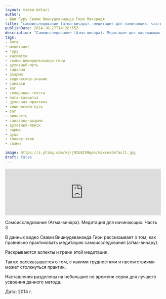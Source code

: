 ```yaml
---
layout: video-detail
author:
- Шри Гуру Свами Вишнудевананда Гири Махарадж
title: "самоисследование (атма-вичара). медитация для начинающих. часть 3"
publishDate: 2014-10-27T14:28:55Z
description: "Самоисследование (Атма-вичара). Медитация для начинающих. Часть 3  В данных видео Свами Вишнудевананда Гири рассказывает о том, как правильно практиковать медитацию самоисследования (атма-вичару).  Раскрываются аспекты и грани этой медитации.  Так"
tags: 
- йога
- медитация
- гуру
- васиштха
- свами-вишнудевананда-гири
- духовный-путь
- садхана
- дхарма
- ведическое-знание
- самадхи
- йог
- священные-тексты
- йога-васиштха
- духовная-практика
- ведический-путь
- бог
- личность
- санатана-дхарма
- духовный-поиск
- карма
- душа
- тонкое-тело
- свами

image: https://i.ytimg.com/vi/j92b8I99qeo/maxresdefault.jpg
draft: false
---
```


<iframe width="100%" src="https://www.youtube.com/embed/j92b8I99qeo" frameborder="0" allowfullscreen=""></iframe> 

 Самоисследование (Атма-вичара). Медитация для начинающих. Часть 3

 В данных видео Свами Вишнудевананда Гири рассказывает о том, как правильно практиковать медитацию самоисследования (атма-вичару).

 Раскрываются аспекты и грани этой медитации.

 Также рассказывается о том, с какими трудностями и препятствиями может столкнуться практик.

 Наставления разделены на небольшие по времени серии для лучшего усвоения данного метода.

  
 Дата: 2014 г.

  

 